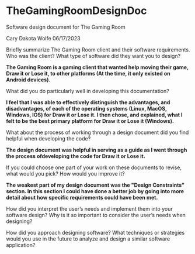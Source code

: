 # TheGamingRoomDesignDoc
Software design document for The Gaming Room

Cary Dakota Wolfe
06/17/2023

Briefly summarize The Gaming Room client and their software requirements. Who was the client? What type of software did they want you to design?

**The Gaming Room is a gaming client that wanted help moving their game, Draw it or Lose it, to other platforms (At the time, it only existed on Android devices).**

What did you do particularly well in developing this documentation?

**I feel that I was able to effectively distinguish the advantages, and disadvantages, of each of the operating systems (Linux, MacOS, Windows, IOS) for Draw it or Lose it. I then chose, and explained, what I felt to be the best primary platform for Draw it or Lose it (Windows).**

What about the process of working through a design document did you find helpful when developing the code?

**The design document was helpful in serving as a guide as I went through the process ofdeveloping the code for Draw it or Lose it.**

If you could choose one part of your work on these documents to revise, what would you pick? How would you improve it?

**The weakest part of my design document was the "Design Constraints" section. In this section I could have done a better job by going into more detail about how specific requirements could have been met.**

How did you interpret the user’s needs and implement them into your software design? Why is it so important to consider the user’s needs when designing?



How did you approach designing software? What techniques or strategies would you use in the future to analyze and design a similar software application?

